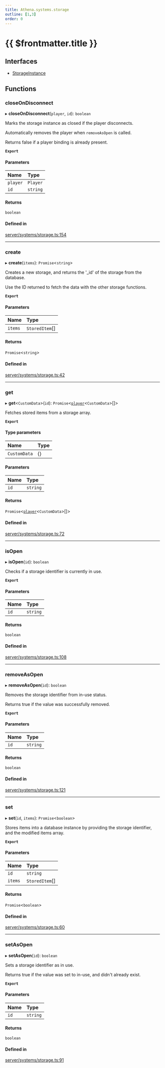 ```yaml
---
title: Athena.systems.storage
outline: [1,3]
order: 0
---
```


# {{ $frontmatter.title }}


## Interfaces

- [StorageInstance](../interfaces/server_systems_storage_StorageInstance.md)

## Functions

### closeOnDisconnect

▸ **closeOnDisconnect**(`player`, `id`): `boolean`

Marks the storage instance as closed if the player disconnects.

Automatically removes the player when `removeAsOpen` is called.

Returns false if a player binding is already present.

**`Export`**

#### Parameters

| Name | Type |
| :------ | :------ |
| `player` | `Player` |
| `id` | `string` |

#### Returns

`boolean`

#### Defined in

[server/systems/storage.ts:154](https://github.com/Stuyk/altv-athena/blob/ae8402672/src/core/server/systems/storage.ts#L154)

___

### create

▸ **create**(`items`): `Promise`<`string`\>

Creates a new storage, and returns the '_id' of the storage from the database.

Use the ID returned to fetch the data with the other storage functions.

**`Export`**

#### Parameters

| Name | Type |
| :------ | :------ |
| `items` | `StoredItem`[] |

#### Returns

`Promise`<`string`\>

#### Defined in

[server/systems/storage.ts:42](https://github.com/Stuyk/altv-athena/blob/ae8402672/src/core/server/systems/storage.ts#L42)

___

### get

▸ **get**<`CustomData`\>(`id`): `Promise`<[`player`](server_config.md#player)<`CustomData`\>[]\>

Fetches stored items from a storage array.

**`Export`**

#### Type parameters

| Name | Type |
| :------ | :------ |
| `CustomData` | {} |

#### Parameters

| Name | Type |
| :------ | :------ |
| `id` | `string` |

#### Returns

`Promise`<[`player`](server_config.md#player)<`CustomData`\>[]\>

#### Defined in

[server/systems/storage.ts:72](https://github.com/Stuyk/altv-athena/blob/ae8402672/src/core/server/systems/storage.ts#L72)

___

### isOpen

▸ **isOpen**(`id`): `boolean`

Checks if a storage identifier is currently in use.

**`Export`**

#### Parameters

| Name | Type |
| :------ | :------ |
| `id` | `string` |

#### Returns

`boolean`

#### Defined in

[server/systems/storage.ts:108](https://github.com/Stuyk/altv-athena/blob/ae8402672/src/core/server/systems/storage.ts#L108)

___

### removeAsOpen

▸ **removeAsOpen**(`id`): `boolean`

Removes the storage identifier from in-use status.

Returns true if the value was successfully removed.

**`Export`**

#### Parameters

| Name | Type |
| :------ | :------ |
| `id` | `string` |

#### Returns

`boolean`

#### Defined in

[server/systems/storage.ts:121](https://github.com/Stuyk/altv-athena/blob/ae8402672/src/core/server/systems/storage.ts#L121)

___

### set

▸ **set**(`id`, `items`): `Promise`<`boolean`\>

Stores items into a database instance by providing the storage identifier, and the modified items array.

**`Export`**

#### Parameters

| Name | Type |
| :------ | :------ |
| `id` | `string` |
| `items` | `StoredItem`[] |

#### Returns

`Promise`<`boolean`\>

#### Defined in

[server/systems/storage.ts:60](https://github.com/Stuyk/altv-athena/blob/ae8402672/src/core/server/systems/storage.ts#L60)

___

### setAsOpen

▸ **setAsOpen**(`id`): `boolean`

Sets a storage identifier as in use.

Returns true if the value was set to in-use, and didn't already exist.

**`Export`**

#### Parameters

| Name | Type |
| :------ | :------ |
| `id` | `string` |

#### Returns

`boolean`

#### Defined in

[server/systems/storage.ts:91](https://github.com/Stuyk/altv-athena/blob/ae8402672/src/core/server/systems/storage.ts#L91)
